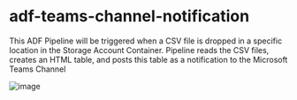 # adf-teams-channel-notification

This ADF Pipeline will be triggered when a CSV file is dropped in a specific location in the Storage Account Container. Pipeline reads the CSV files, creates an HTML table, and posts this table as a notification to the Microsoft Teams Channel


![image](https://github.com/manjunathg88/adf-teams-channel-notification/assets/5434407/30fb2002-fa4b-4488-8a50-b2e084378db6)

